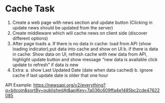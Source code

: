 # Cache Task

1. Create a web page with news section and update button (Clicking in update news should be updated from the server)
2. Create middleware which will cache news on client side (discover different options) 
3. After page loads
   а. If there is no data in cache: load from API (show loading indicator),put data into cache and show on UI
   b. if there is data in cache: Show data on UI, refresh cache with new data from API, highlight update button and show message  “new data is available click update to refresh” if data is new
4. Extra:
   a. show Last Updated Date (date when data cached)
   b. ignore cache if last update date is older that one hour
   
API Example: https://newsapi.org/v2/everything?q=bitcoin&sortBy=publishedAt&apiKey=7a036c609ffa4e1485bc2cde47622085
